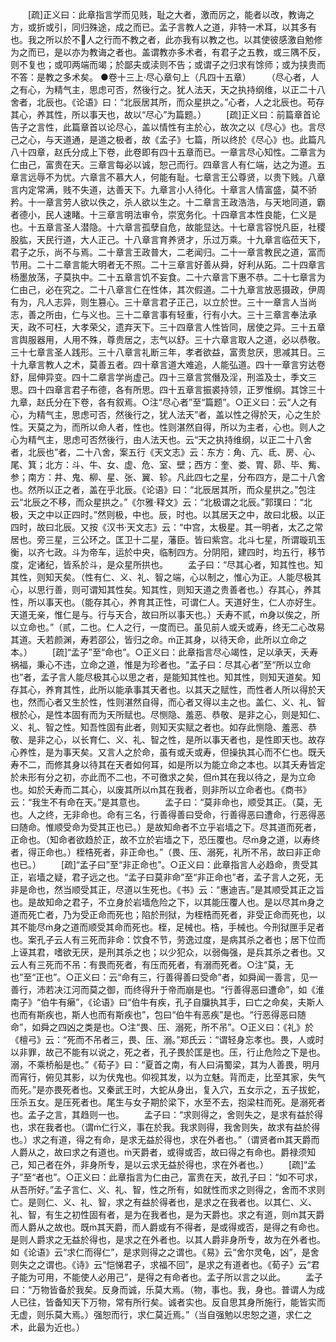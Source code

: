<!-- { "loadSidebar": true } -->
　　[疏]正义曰：此章指言学而见贱，耻之大者，激而厉之，能者以改，教诲之方，或折或引，同归殊途，成之而已。孟子言教人之道，非特一术耳，以其多有也。我之所以於不人之行而不教之者，此亦我有以教之也。以其使彼感激自勉修为之而已，是以亦为教诲之者也。盖谓教亦多术者，有君子之五教，或三隅不反，则不复也；或叩两端而竭；於鄙夫或渎则不告；或谓子之归求有馀师；或为挟贵而不答：是教之多术矣。
    ●卷十三上·尽心章句上（凡四十五章）　　
    （尽心者，人之有心，为精气主，思虑可否，然後行之。犹人法天，天之执持纲维，以正二十八舍者，北辰也。《论语》曰：“北辰居其所，而众星拱之。”心者，人之北辰也。苟存其心，养其性，所以事天也，故以“尽心”为篇题。）
　　[疏]正义曰：前篇章首论告子之言性，此篇章首以论尽心，盖以情性有主於心，故次之以《尽心》也。言尽己之心，与天道通，是道之极者，故《孟子》七篇，所以终於《尽心》也。此篇凡八十四章，赵氏分成上下卷，此卷即有四十五章而已。一章言尽心知性。二章言为仁由己，富贵在天。三章言每必以诚，恕己而行。四章言人有仁端，达之为道。五章言远辱不为忧。六章言不慕大人，何能有耻。七章言王公尊贤，以贵下贱。八章言内定常满，贱不失道，达善天下。九章言小人待化。十章言人情富盛，莫不骄矜。十一章言劳人欲以佚之，杀人欲以生之。十二章言王政浩浩，与天地同道，霸者德小，民人速睹。十三章言明法审令，崇宽务化。十四章言本性良能，仁义是也。十五章言圣人潜隐。十六章言孤孽自危，故能显达。十七章言容悦凡臣，社稷股肱，天民行道，大人正己。十八章言育养贤才，乐过万乘。十九章言临莅天下，君子之乐，尚不与焉。二十章言王政普大，二老闻归。二十一章言教民之道，富而节用。二十二章言能大明者无不照。二十三章言好善从舜，好利从跖。二十四章言杨墨放荡，子莫执中。二十五章言饥不妄食。二十六章言下惠不恭。二十七章言为仁由己，必在究之。二十八章言仁在性体，其次假道。二十九章言放恶摄政，伊周有为，凡人志异，则生篡心。三十章言君子正己，以立於世。三十一章言人当尚志，善之所由，仁与义也。三十二章言事有轻重，行有小大。三十三章言奉法承天，政不可枉，大孝荣父，遗弃天下。三十四章言人性皆同，居使之异。三十五章言舆服器用，人用不殊，尊贵居之，志气以舒。三十六章言取人之道，必以恭敬。三十七章言圣人践形。三十八章言礼断三年，孝者欲益，富贵怠厌，思减其日。三十九章言教人之术，莫善五者。四十章言道大难追，人能弘道。四十一章言穷达卷舒，屈伸异变。四十二章言学尚虚己。四十三章言赏僭及淫，刑滥及士，季文三思。四十四章言君子布德，各有所思。四十五章言振裘持领，正罗惟纲。其馀三十九章，赵氏分在下卷，各有叙焉。○注“尽心者”至“篇题”。○正义曰：云“人之有心，为精气主，思虑可否，然後行之，犹人法天”者，盖以性之得於天，心之生於性。天莫之为，而所以命人者，性也。性则湛然自得，所以为主者，心也。则人之心为精气主，思虑可否然後行，由人法天也。云“天之执持维纲，以正二十八舍者，北辰也”者，二十八舍，案五行《天文志》云：东方：角、亢、氐、房、心、尾、箕；北方：斗、牛、女、虚、危、室、壁；西方：奎、娄、胃、昴、毕、觜、参；南方：井、鬼、柳、星、张、翼、轸。凡此四七之星，分布四方，是二十八舍也。然所以正之者，盖在乎北辰。《论语》曰：“北辰居其所，而众星拱之。”包注云“北辰之不移，而众星拱之。”《尔雅·释文》云：“北极谓之北辰。”郭璞曰：“北极，天之中以正四时。”然则极，中也。辰，时也。以其居天之中，故曰北极。以正四时，故曰北辰。又按《汉书·天文志》云：“中宫，太极星。其一明者，太乙之常居也。旁三星，三公环之。匡卫十二星，藩臣。皆曰紫宫。北斗七星，所谓璇玑玉衡，以齐七政。斗为帝车，运於中央，临制四方。分阴阳，建四时，均五行，移节度，定诸纪，皆系於斗，是众星所拱也。
　　孟子曰：“尽其心者，知其性也。知其性，则知天矣。（性有仁、义、礼、智之端，心以制之，惟心为正。人能尽极其心，以思行善，则可谓知其性矣。知其性，则知天道之贵善者也。）存其心，养其性，所以事天也。（能存其心，养育其正性，可谓仁人。天道好生，仁人亦好生。天道无亲，惟仁是与。行与天合，故曰所以事天也。）夭寿不贰，身以俟之，所以立命也。”（贰，二也。仁人之行，一度而已。虽见前人或夭或寿，终无二心改易其道。夭若颜渊，寿若邵公，皆归之命。正其身，以待天命，此所以立命之本。）
　　[疏]“孟子”至“命也”。○正义曰：此章指言尽心竭性，足以承天，夭寿祸福，秉心不违，立命之道，惟是为珍者也。“孟子曰：尽其心者”至“所以立命也”者，孟子言人能尽极其心以思之者，是能知其性也。知其性，则知天道矣。知存其心，养育其性，此所以能承事其天者也。以其天之赋性，而性者人所以得於天也，然而心者又生於性，性则湛然自得，而心者又得以主之也。盖仁、义、礼、智根於心，是性本固有而为天所赋也。尽恻隐、羞恶、恭敬、是非之心，则是知仁、义、礼、智之性。知吾性固有此者，则知天实赋之者也。如存此恻隐、羞恶、恭敬、是非之心，以长育仁、义、礼、智之性，是所以事天者也，是性即天也。故存心养性，是为事天矣。又言人之於命，虽有或夭或寿，但操执其心而不仁也。既夭寿不二，而修其身以待其在天者如何耳，如是所以为能立命之本也。以其夭寿皆定於未形有分之初，亦此而不二也，不可徼求之矣，但其在我以待之，是为立命也。如於夭寿而二其心，以废其所以其在我者，则非所以立命者也。《商书》云：“我生不有命在天。”是其意也。
　　孟子曰：“莫非命也，顺受其正。（莫，无也。人之终，无非命也。命有三名，行善得善曰受命，行善得恶曰遭命，行恶得恶曰随命。惟顺受命为受其正也已。）是故知命者不立乎岩墙之下。尽其道而死者，正命也。（知命者欲趋於正，故不立於岩墙之下，恐压覆也。尽身之道，以寿终者，得正命也。）桎梏死者，非正命也。”（畏、压、溺死，礼所不吊，故曰非正命也已。）
　　[疏]“孟子曰”至“非正命也”。○正义曰：此章指言人必趋命，贵受其正，岩墙之疑，君子远之也。“孟子曰莫非命”至“非正命也”者，孟子言人之死，无非是命也，然当顺受其正，尽道以生死也。《书》云：“惠迪吉。”是其顺受其正之旨也。是故知命之君子，不立身於岩墙危险之下，以其能压覆人也。是以尽其身之道而死亡者，乃为受正命而死也；陷於刑狱，为桎梏而死者，非受正命而死也，以其不能尽身之道而顺受其命而死也。桎，足械也。梏，手械也。今刑狱匣手足者也。案孔子云人有三死而非命：饮食不节，劳逸过度，是病其杀之者也；居下位而上诬其君，嗜欲无厌，是刑其杀之也；以少犯众，以弱侮强，是兵其杀之者也。又云人有三死而不吊：有畏而死者，有压而死者，有溺而死者。○注“莫，无也”至“正也”。○正义曰：云“命有三，行善得善曰受命”者，如舜闻一善言，见一善行，沛若决江河而莫之御，而终得升于帝而崩是也。“行善得恶曰遭命”，如《淮南子》“伯牛有癞”，《论语》曰“伯牛有疾，孔子自牖执其手，曰亡之命矣，夫斯人也而有斯疾也，斯人也而有斯疾也”，包曰“伯牛有恶疾”是也。“行恶得恶曰随命”，如舜之四凶之类是也。○注“畏、压、溺死，所不吊”。○正义曰：《礼》於《檀弓》云：“死而不吊者三，畏、压、溺。”郑氏云：“谓轻身忘孝也。畏，人或时以非罪，故己不能有以说之，死之者，孔子畏於匡是也。压，行止危险之下是也。溺，不乘桥船是也。”《荀子》曰：“夏首之南，有人曰涓蜀梁，其为人善畏，明月而宵行，俯见其影，以为伏鬼也。仰视其发，以为立魅。背而走，比至其家，失气而死。”是亦畏死者也。又秦武王时，大蛇从身出，复入穴，五女示之，五子拔蛇，压杀五女。是压死者也。尾生与女子期於梁下，水至不去，抱梁柱而死。是溺死者也。孟子之言，其趋则一也。
　　孟子曰：“求则得之，舍则失之，是求有益於得也，求在我者也。（谓仁行义，事在於我。我求则得，我舍则失，故求有益於得也。）求之有道，得之有命，是求无益於得也，求在外者也。”（谓贤者其天爵而人爵从之，故曰求之有道也。天爵者，或得或否，故曰得之有命也。爵禄须知己，知己者在外，非身所专，是以云求无益於得也，求在外者也。）
　　[疏]“孟子”至“者也”。○正义曰：此章指言为仁由己，富贵在天，故孔子曰：“如不可求，从吾所好。”孟子言仁、义、礼、智，性之所有，如就性而求之则得之，舍而不求则亡。是则仁、义、礼、智，求之有益於得者也，是求之在我者也。以其仁、义、礼、智，有生之初性固有者，是为在我者也，是为天爵也。求之有道，则其天爵而人爵从之故也。既其天爵，而人爵或有不得者，是或得或否，是得之有命也。是则人爵求之无益於得也，是求之在外者也。以其人爵非身所专，故为在外者也。如《论语》云“求仁而得仁”，是求则得之之谓也。《易》云“舍尔灵龟，凶”，是舍则失之之谓也。《诗》云“恺悌君子，求福不回”，是求之有道者也。《荀子》云“君子能为可用，不能使人必用己”，是得之有命者也。孟子所以言之以此。
　　孟子曰：“万物皆备於我矣。反身而诚，乐莫大焉。（物，事也。我，身也。普谓人为成人已往，皆备知天下万物，常有所行矣。诚者实也。反自思其身所施行，能皆实而无虚，则乐莫大焉。）强恕而行，求仁莫近焉。”（当自强勉以忠恕之道，求仁之术，此最为近也。）
